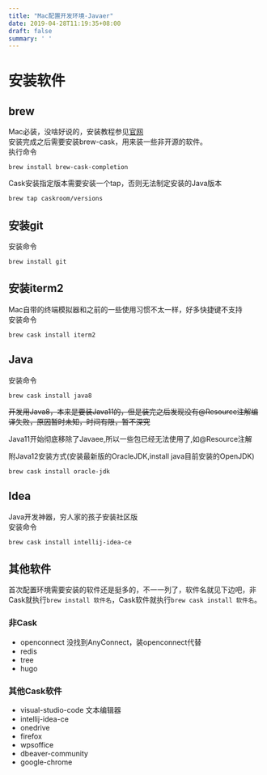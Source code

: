 ```yaml
---
title: "Mac配置开发环境-Javaer"
date: 2019-04-28T11:19:35+08:00
draft: false
summary: ' '
---
```



# 安装软件

## brew
Mac必装，没啥好说的，安装教程参见[官网](https://brew.sh)  
安装完成之后需要安装brew-cask，用来装一些非开源的软件。  
执行命令
```
brew install brew-cask-completion
```  
Cask安装指定版本需要安装一个tap，否则无法制定安装的Java版本
``` shell
brew tap caskroom/versions
```

## 安装git
安装命令
``` shell
brew install git
```

## 安装iterm2
Mac自带的终端模拟器和之前的一些使用习惯不太一样，好多快捷键不支持  
安装命令
``` shell
brew cask install iterm2
```

## Java
安装命令
``` shell
brew cask install java8
```
~~开发用Java8，本来是要装Java11的，但是装完之后发现没有@Resource注解编译失败，原因暂时未知，时间有限，暂不深究~~

Java11开始彻底移除了Javaee,所以一些包已经无法使用了,如@Resource注解

附Java12安装方式(安装最新版的OracleJDK,install java目前安装的OpenJDK)
``` shell
brew cask install oracle-jdk
```

## Idea
Java开发神器，穷人家的孩子安装社区版  
安装命令
``` shell
brew cask install intellij-idea-ce
```

## 其他软件
首次配置环境需要安装的软件还是挺多的，不一一列了，软件名就见下边吧，非Cask就执行`brew install 软件名`，Cask软件就执行`brew cask install 软件名`。
### 非Cask
- openconnect 没找到AnyConnect，装openconnect代替
- redis
- tree
- hugo


### 其他Cask软件
- visual-studio-code 文本编辑器
- intellij-idea-ce 
- onedrive 
- firefox
- wpsoffice
- dbeaver-community 
- google-chrome
